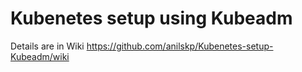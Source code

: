 # Kubenetes setup using Kubeadm


Details are in Wiki https://github.com/anilskp/Kubenetes-setup-Kubeadm/wiki
